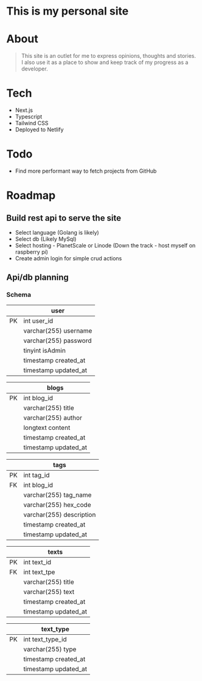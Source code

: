 # This is my personal site

# About
> This site is an outlet for me to express opinions, thoughts and stories. I also use it as a place to show and keep track of my progress as a developer.

# Tech
- Next.js
- Typescript
- Tailwind CSS
- Deployed to Netlify

# Todo
- Find more performant way to fetch projects from GitHub

# Roadmap
##  Build rest api to serve the site 
- Select language (Golang is likely)
- Select db (Likely MySql)
- Select hosting - PlanetScale or Linode (Down the track - host myself on raspberry pi)
- Create admin login for simple crud actions 

## Api/db planning
### Schema 
|     | user                  |
|-----|-----------------------|
| PK  | int user_id           |
|     | varchar(255) username |
|     | varchar(255) password |
|     | tinyint isAdmin       |
|     | timestamp created_at  |
|     | timestamp updated_at  |

|     | blogs                |
|-----|----------------------|
| PK  | int blog_id          |
|     | varchar(255) title   |
|     | varchar(255) author  |
|     | longtext content     |
|     | timestamp created_at |
|     | timestamp updated_at |

|     | tags                     |
|-----|--------------------------|
| PK  | int tag_id               |
| FK  | int blog_id              |
|     | varchar(255) tag_name    |
|     | varchar(255) hex_code    |
|     | varchar(255) description |
|     | timestamp created_at     |
|     | timestamp updated_at     |

|     | texts                |
|-----|----------------------|
| PK  | int text_id          |
| FK  | int text_tpe         |
|     | varchar(255) title   |
|     | varchar(255) text    |
|     | timestamp created_at |
|     | timestamp updated_at |

|     | text_type            |
|-----|----------------------|
| PK  | int text_type_id     |
|     | varchar(255) type    |
|     | timestamp created_at |
|     | timestamp updated_at |
